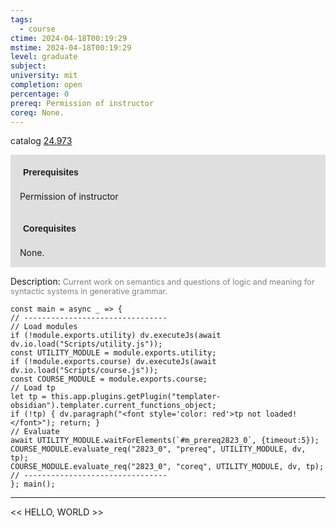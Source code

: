 ```yaml
---
tags:
  - course
ctime: 2024-04-18T00:19:29
mstime: 2024-04-18T00:19:29
level: graduate
subject: 
university: mit
completion: open
percentage: 0
prereq: Permission of instructor
coreq: None.
---
```


catalog [24.973](http://student.mit.edu/catalog/m24b.html#24.973)

<span style="display: block; padding: 15px; background-color: rgb(100, 100, 100, 0.2);"><font id="m_prereq2823_0" style="display: block; font-family: Arial, sans-serif; font-weight: bold; padding: 5px">Prerequisites</font><br><span id="prereq2823_0">Permission of instructor</span></span>
<span style="display: block; padding: 15px; background-color: rgb(100, 100, 100, 0.2);"><font id="m_coreq2823_0" style="display: block; font-family: Arial, sans-serif; font-weight: bold; padding: 5px">Corequisites</font><br><span id="coreq2823_0">None.</span></span>

<font style="">Description:</font>
<font style="color: grey; font-size: 0.8rem;">Current work on semantics and questions of logic and meaning for syntactic systems in generative grammar.</font>

```dataviewjs
const main = async _ => {
// --------------------------------
// Load modules
if (!module.exports.utility) dv.executeJs(await dv.io.load("Scripts/utility.js"));
const UTILITY_MODULE = module.exports.utility;
if (!module.exports.course) dv.executeJs(await dv.io.load("Scripts/course.js"));
const COURSE_MODULE = module.exports.course;
// Load tp
let tp = this.app.plugins.getPlugin("templater-obsidian").templater.current_functions_object;
if (!tp) { dv.paragraph("<font style='color: red'>tp not loaded!</font>"); return; }
// Evaluate
await UTILITY_MODULE.waitForElements(`#m_prereq2823_0`, {timeout:5});
COURSE_MODULE.evaluate_req("2823_0", "prereq", UTILITY_MODULE, dv, tp);
COURSE_MODULE.evaluate_req("2823_0", "coreq", UTILITY_MODULE, dv, tp);
// --------------------------------
}; main();
```

---

<< HELLO, WORLD >>
